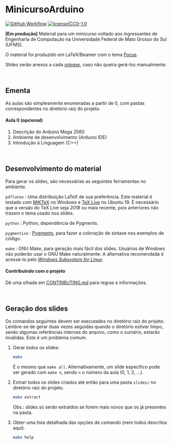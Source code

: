 # MinicursoArduino

[![GitHub Workflow][gh-build-badge]][gh-actions]
[![license\|CC0-1.0][license-shield]][license-url]

[gh-build-badge]: https://github.com/guilhermgonzaga/MinicursoArduino/workflows/Build%20Slides/badge.svg
[gh-actions]:     https://github.com/guilhermgonzaga/MinicursoArduino/actions
[license-shield]: https://img.shields.io/github/license/guilhermgonzaga/MinicursoArduino?logo=latex
[license-url]:    https://choosealicense.com/licenses/cc0-1.0/


**[Em produção]** Material para um minicurso voltado aos ingressantes de Engenharia de Computação na Universidade Federal de Mato Grosso do Sul (UFMS).

O material foi produzido em LaTeX/Beamer com o tema [Focus](https://github.com/elauksap/focus-beamertheme).

Slides serão anexos a cada [*release*](https://github.com/guilhermgonzaga/MinicursoArduino/releases), caso não queira gerá-los manualmente.

<br>

## Ementa

As aulas são simplesmente enumeradas a partir de 0, com pastas correspondentes no diretório raiz do projeto.

#### Aula 0 (opcional)

1. Descrição do Arduino Mega 2560
1. Ambiente de desenvolvimento (Arduino IDE)
1. Introdução à Linguagem (C++)

<br>

## Desenvolvimento do material

Para gerar os slides, são necessárias as seguintes ferramentas no ambiente.

`pdflatex`
: Uma distribuição LaTeX de sua preferência. Este material é testado com [MiKTeX](https://miktex.org/) no Windows e [TeX Live](https://www.tug.org/texlive/) no Ubuntu 19. É necessário que a versão do TeX Live seja *2018* ou mais recente, pois anteriores não trazem o tema usado nos slides.

`python`
: Python, dependência de Pygments.

`pygmentize`
: [Pygments](https://pygments.org/), para fazer a coloração de sintaxe nos exemplos de código.

`make`
: GNU Make, para geração mais fácil dos slides. Usuários de Windows não poderão usar o GNU Make naturalmente. A alternativa recomendada é acessá-lo pelo [*Windows Subsystem for Linux*](https://docs.microsoft.com/pt-br/windows/wsl/install-win10).

#### Contribuindo com o projeto

Dê uma olhada em [CONTRIBUTING.md](./CONTRIBUTING.md) para regras e informações.

<br>

## Geração dos slides

Os comandos seguintes devem ser executados no diretório raiz do projeto. Lembre-se de gerar duas vezes seguidas quando o diretório estiver limpo, senão algumas referências internas do arquivo, como o sumário, estarão inválidas. Este é um problema comum.

1. Gerar todos os slides:
	```sh
	make
	```
	É o mesmo que `make all`. Alternativamente, um slide específico pode ser gerado com `make n`, sendo `n` o número da aula (0, 1, 2, ...).

1. Extrair todos os slides criados até então para uma pasta `slides/` no diretório raiz do projeto.
	```sh
	make extract
	```
	Obs.: slides só serão extraídos se forem mais novos que os já presentes na pasta.

1. Obter uma lista detalhada das opções de comando (nem todos descritos aqui).
	```sh
	make help
	```

